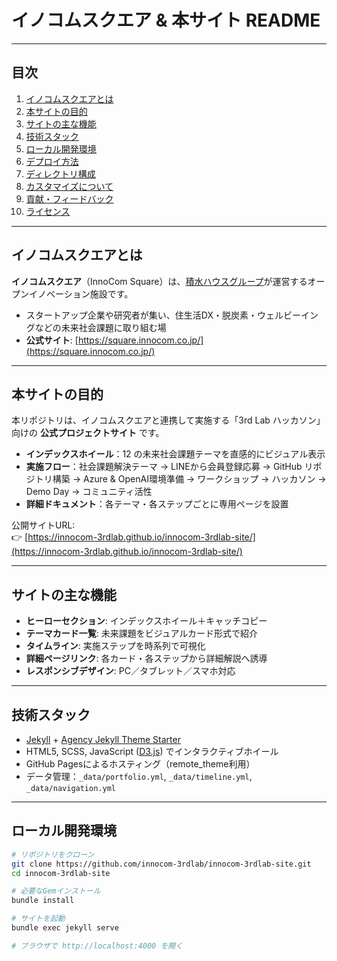 # イノコムスクエア & 本サイト README

---

## 目次
1. [イノコムスクエアとは](#イノコムスクエアとは)  
2. [本サイトの目的](#本サイトの目的)  
3. [サイトの主な機能](#サイトの主な機能)  
4. [技術スタック](#技術スタック)  
5. [ローカル開発環境](#ローカル開発環境)  
6. [デプロイ方法](#デプロイ方法)  
7. [ディレクトリ構成](#ディレクトリ構成)  
8. [カスタマイズについて](#カスタマイズについて)  
9. [貢献・フィードバック](#貢献・フィードバック)  
10. [ライセンス](#ライセンス)  

---

## イノコムスクエアとは  
**イノコムスクエア**（InnoCom Square）は、[積水ハウスグループ](https://www.sekisuihouse.co.jp/)が運営するオープンイノベーション施設です。  
- スタートアップ企業や研究者が集い、住生活DX・脱炭素・ウェルビーイングなどの未来社会課題に取り組む場  
- **公式サイト**: [https://square.innocom.co.jp/](https://square.innocom.co.jp/)

---

## 本サイトの目的  
本リポジトリは、イノコムスクエアと連携して実施する「3rd Lab ハッカソン」向けの **公式プロジェクトサイト** です。  

- **インデックスホイール**：12 の未来社会課題テーマを直感的にビジュアル表示  
- **実施フロー**：社会課題解決テーマ → LINEから会員登録応募 → GitHub リポジトリ構築 → Azure & OpenAI環境準備 → ワークショップ → ハッカソン → Demo Day → コミュニティ活性
- **詳細ドキュメント**：各テーマ・各ステップごとに専用ページを設置  

公開サイトURL:  
👉 [https://innocom-3rdlab.github.io/innocom-3rdlab-site/](https://innocom-3rdlab.github.io/innocom-3rdlab-site/)

---

## サイトの主な機能

- **ヒーローセクション**: インデックスホイール＋キャッチコピー
- **テーマカード一覧**: 未来課題をビジュアルカード形式で紹介
- **タイムライン**: 実施ステップを時系列で可視化
- **詳細ページリンク**: 各カード・各ステップから詳細解説へ誘導
- **レスポンシブデザイン**: PC／タブレット／スマホ対応

---

## 技術スタック

- [Jekyll](https://jekyllrb.com/) + [Agency Jekyll Theme Starter](https://github.com/raviriley/agency-jekyll-theme-starter)
- HTML5, SCSS, JavaScript ([D3.js](https://d3js.org/)) でインタラクティブホイール
- GitHub Pagesによるホスティング（remote_theme利用）
- データ管理：`_data/portfolio.yml`, `_data/timeline.yml`, `_data/navigation.yml`

---

## ローカル開発環境

```bash
# リポジトリをクローン
git clone https://github.com/innocom-3rdlab/innocom-3rdlab-site.git
cd innocom-3rdlab-site

# 必要なGemインストール
bundle install

# サイトを起動
bundle exec jekyll serve

# ブラウザで http://localhost:4000 を開く
